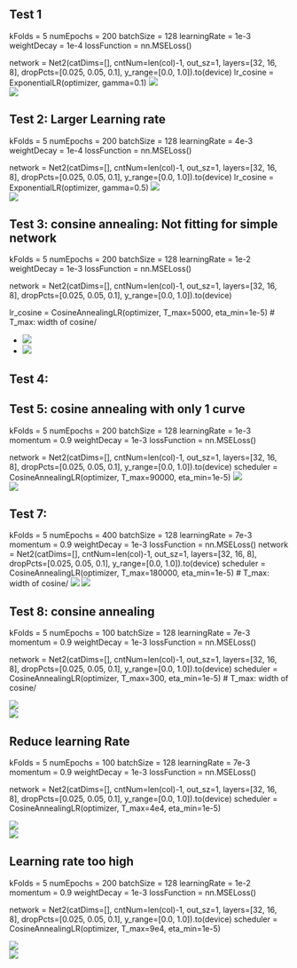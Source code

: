 ## Test 1
kFolds = 5
numEpochs = 200
batchSize = 128
learningRate = 1e-3
weightDecay = 1e-4
lossFunction = nn.MSELoss()

network = Net2(catDims=[], cntNum=len(col)-1, out_sz=1, layers=[32, 16, 8],
        dropPcts=[0.025, 0.05, 0.1], y_range=[0.0, 1.0]).to(device)
lr_cosine = ExponentialLR(optimizer, gamma=0.1)
![](20221206123915.png)  
![](20221206123929.png)  
## Test 2: Larger Learning rate

kFolds = 5
numEpochs = 200
batchSize = 128
learningRate = 4e-3
weightDecay = 1e-4
lossFunction = nn.MSELoss()

 network = Net2(catDims=[], cntNum=len(col)-1, out_sz=1, layers=[32, 16, 8],
                dropPcts=[0.025, 0.05, 0.1], y_range=[0.0, 1.0]).to(device)
lr_cosine = ExponentialLR(optimizer, gamma=0.5)
![](20221206132324.png)  
![](20221206132335.png)  

## Test 3: consine annealing: Not fitting for simple network
kFolds = 5
numEpochs = 200
batchSize = 128
learningRate = 1e-2
weightDecay = 1e-3
lossFunction = nn.MSELoss()

network = Net2(catDims=[], cntNum=len(col)-1, out_sz=1, layers=[32, 16, 8],
            dropPcts=[0.025, 0.05, 0.1], y_range=[0.0, 1.0]).to(device)

lr_cosine = CosineAnnealingLR(optimizer, T_max=5000, eta_min=1e-5)  # T_max: width of cosine/

- ![](20221206141633.png)  
- ![](20221206141649.png) 

## Test 4:

## Test 5: cosine annealing with only 1 curve
kFolds = 5
numEpochs = 200
batchSize = 128
learningRate = 1e-3
momentum = 0.9
weightDecay = 1e-3
lossFunction = nn.MSELoss()

network = Net2(catDims=[], cntNum=len(col)-1, out_sz=1, layers=[32, 16, 8],
            dropPcts=[0.025, 0.05, 0.1], y_range=[0.0, 1.0]).to(device)
scheduler = CosineAnnealingLR(optimizer, T_max=90000, eta_min=1e-5)
![](20221206231008.png)  
![](20221206231017.png)  

## Test 7: 
kFolds = 5
numEpochs = 400
batchSize = 128
learningRate = 7e-3
momentum = 0.9
weightDecay = 1e-3
lossFunction = nn.MSELoss()
network = Net2(catDims=[], cntNum=len(col)-1, out_sz=1, layers=[32, 16, 8],
                dropPcts=[0.025, 0.05, 0.1], y_range=[0.0, 1.0]).to(device)
scheduler = CosineAnnealingLR(optimizer, T_max=180000, eta_min=1e-5)  # T_max: width of cosine/
![](20221207210114.png)
![](20221207210126.png)  
## Test 8: consine annealing
kFolds = 5
numEpochs = 100
batchSize = 128
learningRate = 7e-3
momentum = 0.9
weightDecay = 1e-3
lossFunction = nn.MSELoss()

network = Net2(catDims=[], cntNum=len(col)-1, out_sz=1, layers=[32, 16, 8],
                dropPcts=[0.025, 0.05, 0.1], y_range=[0.0, 1.0]).to(device)
scheduler = CosineAnnealingLR(optimizer, T_max=300, eta_min=1e-5)  # T_max: width of cosine/

![](20221207225005.png)  
![](20221207225017.png)  

## Reduce learning Rate
kFolds = 5
numEpochs = 100
batchSize = 128
learningRate = 7e-3
momentum = 0.9
weightDecay = 1e-3
lossFunction = nn.MSELoss()

network = Net2(catDims=[], cntNum=len(col)-1, out_sz=1, layers=[32, 16, 8],
                dropPcts=[0.025, 0.05, 0.1], y_range=[0.0, 1.0]).to(device)
scheduler = CosineAnnealingLR(optimizer, T_max=4e4, eta_min=1e-5)


![](20221207233332.png)  
![](20221207233342.png)

## Learning rate too high

kFolds = 5
numEpochs = 200
batchSize = 128
learningRate = 1e-2
momentum = 0.9
weightDecay = 1e-3
lossFunction = nn.MSELoss()

network = Net2(catDims=[], cntNum=len(col)-1, out_sz=1, layers=[32, 16, 8],
                dropPcts=[0.025, 0.05, 0.1], y_range=[0.0, 1.0]).to(device)
scheduler = CosineAnnealingLR(optimizer, T_max=9e4, eta_min=1e-5)


![](20221208003408.png)  
![](20221208003416.png)  
